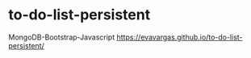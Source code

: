 # to-do-list-persistent
MongoDB-Bootstrap-Javascript
https://evavargas.github.io/to-do-list-persistent/
